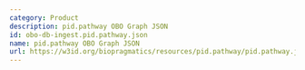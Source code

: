```yaml
---
category: Product
description: pid.pathway OBO Graph JSON
id: obo-db-ingest.pid.pathway.json
name: pid.pathway OBO Graph JSON
url: https://w3id.org/biopragmatics/resources/pid.pathway/pid.pathway.json
---
```

